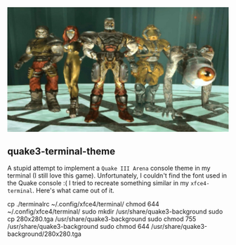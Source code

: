 <div align="center">
<img src="https://github.com/iikrllx/quake3-terminal-theme/blob/master/images/intro.jpg">
</div>

## quake3-terminal-theme

A stupid attempt to implement a ```Quake III Arena``` console theme in my terminal (I still love this game).
Unfortunately, I couldn't find the font used in the Quake console :( I tried to recreate something
similar in my ```xfce4-terminal```. Here's what came out of it.

cp ./terminalrc ~/.config/xfce4/terminal/
chmod 644 ~/.config/xfce4/terminal/
sudo mkdir /usr/share/quake3-background
sudo cp 280x280.tga /usr/share/quake3-background
sudo chmod 755 /usr/share/quake3-background
sudo chmod 644 /usr/share/quake3-background/280x280.tga
